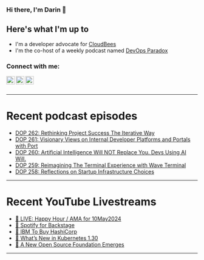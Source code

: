 ### Hi there, I'm Darin 👋

## Here's what I'm up to
- I'm a developer advocate for [CloudBees][cloudbees-website]
- I'm the co-host of a weekly podcast named [DevOps Paradox][dop-website]

### Connect with me:

[<img align="left" alt="darinpope | Twitter" width="22px" src="https://cdn.jsdelivr.net/npm/simple-icons@v3/icons/twitter.svg" />][twitter]
[<img align="left" alt="darinpope | LinkedIn" width="22px" src="https://cdn.jsdelivr.net/npm/simple-icons@v3/icons/linkedin.svg" />][linkedin]
[<img align="left" alt="darinpope | Instagram" width="22px" src="https://cdn.jsdelivr.net/npm/simple-icons@v3/icons/instagram.svg" />][instagram]

<br />
<br />

---

# Recent podcast episodes
<!-- BLOG-POST-LIST:START -->
- [DOP 262: Rethinking Project Success The Iterative Way](https://www.devopsparadox.com/episodes/rethinking-project-success-the-iterative-way-262/)
- [DOP 261: Visionary Views on Internal Developer Platforms and Portals with Port](https://www.devopsparadox.com/episodes/visionary-views-on-internal-developer-platforms-and-portals-with-port-261/)
- [DOP 260: Artificial Intelligence Will NOT Replace You. Devs Using AI Will.](https://www.devopsparadox.com/episodes/artificial-intelligence-will-not-replace-you-devs-using-ai-will-260/)
- [DOP 259: Reimagining The Terminal Experience with Wave Terminal](https://www.devopsparadox.com/episodes/reimagining-the-terminal-experience-with-wave-terminal-259/)
- [DOP 258: Reflections on Startup Infrastructure Choices](https://www.devopsparadox.com/episodes/reflections-on-startup-infrastructure-choices-258/)
<!-- BLOG-POST-LIST:END -->

---

# Recent YouTube Livestreams
<!-- YOUTUBE:START -->
- [🔴 LIVE: Happy Hour / AMA for 10May2024](https://www.youtube.com/watch?v=6MRL6K9DSb0)
- [🔴 Spotify for Backstage](https://www.youtube.com/watch?v=TGw6fY_QyUw)
- [🔴 IBM To Buy HashiCorp](https://www.youtube.com/watch?v=Gshp-7cOZeI)
- [🔴 What’s New in Kubernetes 1.30](https://www.youtube.com/watch?v=chhPLrbDG-c)
- [🔴 A New Open Source Foundation Emerges](https://www.youtube.com/watch?v=-0OjAuocVbE)
<!-- YOUTUBE:END -->

---


[website]: https://www.darinpope.com/
[twitter]: https://twitter.com/darinpope
[youtube]: https://youtube.com/darinpope
[instagram]: https://instagram.com/darinpope
[linkedin]: https://linkedin.com/in/darinpope
[cloudbees-website]: https://www.cloudbees.com/
[dop-website]: https://www.devopsparadox.com/

<!--
**darinpope/darinpope** is a ✨ _special_ ✨ repository because its `README.md` (this file) appears on your GitHub profile.

Here are some ideas to get you started:

- 🔭 I’m currently working on ...
- 🌱 I’m currently learning ...
- 👯 I’m looking to collaborate on ...
- 🤔 I’m looking for help with ...
- 💬 Ask me about ...
- 📫 How to reach me: ...
- 😄 Pronouns: ...
- ⚡ Fun fact: ...
-->
